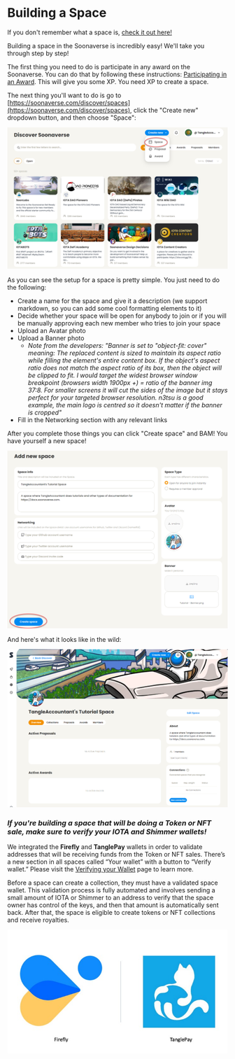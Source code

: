 # Building a Space

If you don't remember what a space is, [check it out here!](../the-basics/basic-terminology/spaces.md)

Building a space in the Soonaverse is incredibly easy! We'll take you through step by step!

The first thing you need to do is participate in any award on the Soonaverse. You can do that by following these instructions: [Participating in an Award](../all-users-getting-started/participating-in-an-award.md). This will give you some XP. You need XP to create a space.

The next thing you'll want to do is go to [https://soonaverse.com/discover/spaces](https://soonaverse.com/discover/spaces), click the "Create new" dropdown button, and then choose "Space":

![](<../.gitbook/assets/image (8) (1) (1).png>)

As you can see the setup for a space is pretty simple. You just need to do the following:

* Create a name for the space and give it a description (we support markdown, so you can add some cool formatting elements to it)
* Decide whether your space will be open for anybody to join or if you will be manually approving each new member who tries to join your space
* Upload an Avatar photo
* Upload a Banner photo
  * _Note from the developers: "Banner is set to "object-fit: cover" meaning: The replaced content is sized to maintain its aspect ratio while filling the element's entire content box. If the object's aspect ratio does not match the aspect ratio of its box, then the object will be clipped to fit. I would target the widest browser window breakpoint (browsers width 1900px +) = ratio of the banner img 37:8. For smaller screens it will cut the sides of the image but it stays perfect for your targeted browser resolution. n3tsu is a good example, the main logo is centred so it doesn't matter if the banner is cropped"_
* Fill in the Networking section with any relevant links

After you complete those things you can click "Create space" and BAM! You have yourself a new space!

![](<../.gitbook/assets/image (23) (1) (1).png>)

And here's what it looks like in the wild:

![](<../.gitbook/assets/image (28) (1) (1) (1) (1).png>)



### _If you're building a space that will be doing a Token or NFT sale, make sure to verify your IOTA and Shimmer wallets!_

We integrated the **Firefly** and **TanglePay** wallets in order to validate addresses that will be receiving funds from the Token or NFT sales. There’s a new section in all spaces called “Your wallet” with a button to “Verify wallet.” Please visit the [Verifying your Wallet](../all-users-getting-started/verifying-your-wallets.md) page to learn more.

Before a space can create a collection, they must have a validated space wallet. This validation process is fully automated and involves sending a small amount of IOTA or Shimmer to an address to verify that the space owner has control of the keys, and then that amount is automatically sent back. After that, the space is eligible to create tokens or NFT collections and receive royalties.

![](<../.gitbook/assets/image (30) (1) (1) (1) (1).png>)
